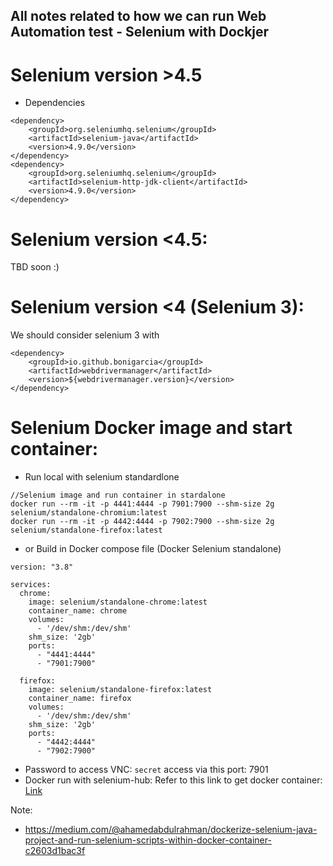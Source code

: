 ## All notes related to how we can run Web Automation test - Selenium with Dockjer
# Selenium version >4.5
- Dependencies

```agsl
<dependency>
    <groupId>org.seleniumhq.selenium</groupId>
    <artifactId>selenium-java</artifactId>
    <version>4.9.0</version>
</dependency>
<dependency>
    <groupId>org.seleniumhq.selenium</groupId>
    <artifactId>selenium-http-jdk-client</artifactId>
    <version>4.9.0</version>
</dependency>
```

# Selenium version <4.5:
TBD soon :)

# Selenium version <4 (Selenium 3):
We should consider selenium 3 with
```agsl
<dependency>
    <groupId>io.github.bonigarcia</groupId>
    <artifactId>webdrivermanager</artifactId>
    <version>${webdrivermanager.version}</version>
</dependency>
```

# Selenium Docker image and start container:
- Run local with selenium standardlone
```agsl
//Selenium image and run container in stardalone
docker run --rm -it -p 4441:4444 -p 7901:7900 --shm-size 2g selenium/standalone-chromium:latest
docker run --rm -it -p 4442:4444 -p 7902:7900 --shm-size 2g selenium/standalone-firefox:latest
```
- or Build in Docker compose file (Docker Selenium standalone)
```agsl
version: "3.8"

services:
  chrome:
    image: selenium/standalone-chrome:latest
    container_name: chrome
    volumes:
      - '/dev/shm:/dev/shm'
    shm_size: '2gb'
    ports:
      - "4441:4444"
      - "7901:7900"

  firefox:
    image: selenium/standalone-firefox:latest
    container_name: firefox
    volumes:
      - '/dev/shm:/dev/shm'
    shm_size: '2gb'
    ports:
      - "4442:4444"
      - "7902:7900"
```
- Password to access VNC: `secret` access via this port: 7901
- Docker run with selenium-hub:
Refer to this link to get docker container: [Link](https://hub.docker.com/u/selenium)

Note: 
- https://medium.com/@ahamedabdulrahman/dockerize-selenium-java-project-and-run-selenium-scripts-within-docker-container-c2603d1bac3f
